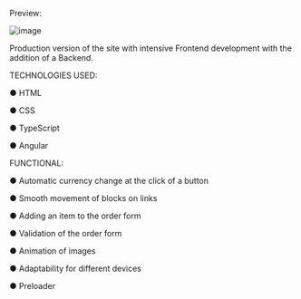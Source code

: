 Preview:


![image](https://github.com/zubkovoleg01/burgers/assets/120819704/b222ca35-94f8-4bf2-bac6-3ee645cf425f)



Production version of the site with intensive Frontend development with the addition of a Backend.




TECHNOLOGIES USED:

● HTML

● CSS

● TypeScript

● Angular




FUNCTIONAL:

● Automatic currency change at the click of a button

● Smooth movement of blocks on links

● Adding an item to the order form

● Validation of the order form

● Animation of images

● Adaptability for different devices

● Preloader

